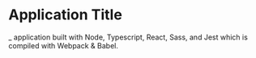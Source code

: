 # Application Title
_ application built with Node, Typescript, React, Sass, and Jest which is compiled with Webpack & Babel.